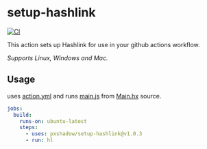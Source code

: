 # setup-hashlink

[![CI](https://img.shields.io/github/workflow/status/pxshadow/setup-hashlink/CI)](https://github.com/pxshadow/setup-hashlink/actions?query=workflow%3ACI)

This action sets up Hashlink for use in your github actions workflow.

*Supports Linux, Windows and Mac.*

## Usage

uses [action.yml](action.yml) and runs [main.js](main.js) from [Main.hx](Main.hx) source.

```yaml
jobs:
  build:
    runs-on: ubuntu-latest
    steps:
      - uses: pxshadow/setup-hashlink@v1.0.3
      - run: hl
```
